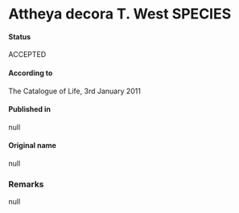 Attheya decora T. West SPECIES
=======

#### Status
ACCEPTED

#### According to
The Catalogue of Life, 3rd January 2011

#### Published in
null

#### Original name
null

### Remarks
null